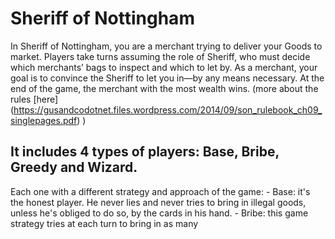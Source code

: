 # Sheriff of Nottingham

In Sheriff of Nottingham, you are a merchant trying to deliver your Goods to market. Players take turns assuming the role of Sheriff, who must decide which merchants’ bags to inspect and which to let by. As a merchant, your goal is to convince the Sheriff to let you in—by any means necessary. At the end of the game, the merchant with the most wealth wins. (more about the rules [here] (https://gusandcodotnet.files.wordpress.com/2014/09/son_rulebook_ch09_singlepages.pdf) )

## It includes 4 types of players: Base, Bribe, Greedy and Wizard. 
Each one with a different strategy and approach of the game:
	- Base: it's the honest player. He never lies and never tries to bring in illegal goods, unless he's obliged to do so, by the cards in his hand.
	- Bribe: this game strategy tries at each turn to bring in as many 
